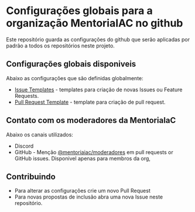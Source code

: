 # Configurações globais para a organização MentoriaIAC no github

Este repositório guarda as configurações do github que serão aplicadas por padrão a todos os repositórios neste projeto.

## Configurações globais disponiveis

Abaixo as configurações que são definidas globalmente:

* [Issue Templates](.github/ISSUE_TEMPLATE/) - templates para criação de novas Issues ou Feature Requests.
* [Pull Request Template](.github/pull_request_template.md) - template para criação de pull request.

## Contato com os moderadores da MentoriaIaC

Abaixo os canais utilizados:

* Discord
* GitHub - Menção [@mentoriaiac/moderadores](https://github.com/orgs/mentoriaiac/teams/moderadores) em pull requests or GitHub issues. Disponivel apenas para membros da org,

## Contribuindo

* Para alterar as configurações crie um novo Pull Request
* Para novas propostas de inclusão abra uma nova Issue neste repositório.
